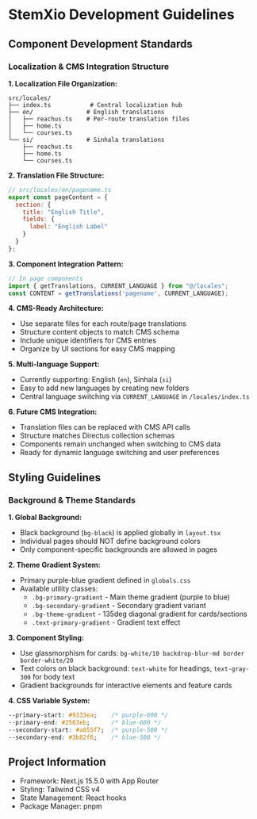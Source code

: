# StemXio Development Guidelines

## Component Development Standards

### Localization & CMS Integration Structure

**1. Localization File Organization:**
```
src/locales/
├── index.ts           # Central localization hub
├── en/               # English translations
│   ├── reachus.ts    # Per-route translation files
│   ├── home.ts
│   └── courses.ts
└── si/               # Sinhala translations
    ├── reachus.ts
    ├── home.ts
    └── courses.ts
```

**2. Translation File Structure:**
```javascript
// src/locales/en/pagename.ts
export const pageContent = {
  section: {
    title: "English Title",
    fields: {
      label: "English Label"
    }
  }
};
```

**3. Component Integration Pattern:**
```javascript
// In page components
import { getTranslations, CURRENT_LANGUAGE } from "@/locales";
const CONTENT = getTranslations('pagename', CURRENT_LANGUAGE);
```

**4. CMS-Ready Architecture:**
- Use separate files for each route/page translations
- Structure content objects to match CMS schema
- Include unique identifiers for CMS entries
- Organize by UI sections for easy CMS mapping

**5. Multi-language Support:**
- Currently supporting: English (`en`), Sinhala (`si`)
- Easy to add new languages by creating new folders
- Central language switching via `CURRENT_LANGUAGE` in `/locales/index.ts`

**6. Future CMS Integration:**
- Translation files can be replaced with CMS API calls
- Structure matches Directus collection schemas
- Components remain unchanged when switching to CMS data
- Ready for dynamic language switching and user preferences

## Styling Guidelines

### Background & Theme Standards

**1. Global Background:**
- Black background (`bg-black`) is applied globally in `layout.tsx`
- Individual pages should NOT define background colors
- Only component-specific backgrounds are allowed in pages

**2. Theme Gradient System:**
- Primary purple-blue gradient defined in `globals.css`
- Available utility classes:
  - `.bg-primary-gradient` - Main theme gradient (purple to blue)
  - `.bg-secondary-gradient` - Secondary gradient variant
  - `.bg-theme-gradient` - 135deg diagonal gradient for cards/sections
  - `.text-primary-gradient` - Gradient text effect

**3. Component Styling:**
- Use glassmorphism for cards: `bg-white/10 backdrop-blur-md border border-white/20`
- Text colors on black background: `text-white` for headings, `text-gray-300` for body text
- Gradient backgrounds for interactive elements and feature cards

**4. CSS Variable System:**
```css
--primary-start: #9333ea;    /* purple-600 */
--primary-end: #2563eb;      /* blue-600 */
--secondary-start: #a855f7;  /* purple-500 */
--secondary-end: #3b82f6;    /* blue-500 */
```

## Project Information
- Framework: Next.js 15.5.0 with App Router
- Styling: Tailwind CSS v4
- State Management: React hooks
- Package Manager: pnpm